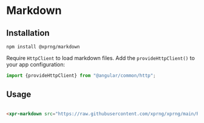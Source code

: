 # Markdown

## Installation

```shell
npm install @xprng/markdown
```

Require `HttpClient` to load markdown files. Add the `provideHttpClient()` to your app configuration:

```typescript
import {provideHttpClient} from "@angular/common/http";
```

## Usage

```html

<xpr-markdown src="https://raw.githubusercontent.com/xprng/xprng/main/README.md"/>
```
